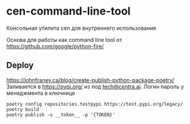 # cen-command-line-tool

Консольная утилита cen для внутреннего использования

Основа для работы как command line tool от https://github.com/google/python-fire/


## Deploy

https://johnfraney.ca/blog/create-publish-python-package-poetry/
Заливается в https://pypi.org/ из под tech@centra.ai. Логин пароль у менеджмента в ключнице

```commandline
poetry config repositories.testpypi https://test.pypi.org/legacy/
poetry build
poetry publish -u __token__ -p '{TOKEN}'
```
